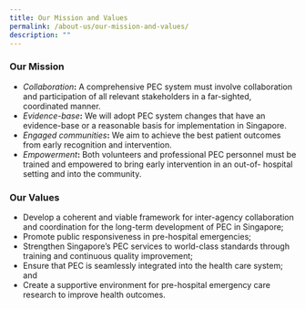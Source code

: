 ```yaml
---
title: Our Mission and Values
permalink: /about-us/our-mission-and-values/
description: ""
---
```

### Our Mission

*   _Collaboration_**:** A comprehensive PEC system must involve collaboration and participation of all relevant stakeholders in a far-sighted, coordinated manner.
*   _Evidence-base_**:** We will adopt PEC system changes that have an evidence-base or a reasonable basis for implementation in Singapore.
*   _Engaged communities_**:** We aim to achieve the best patient outcomes from early recognition and intervention.
*   _Empowerment_**:** Both volunteers and professional PEC personnel must be trained and empowered to bring early intervention in an out-of- hospital setting and into the community.

### Our Values

*   Develop a coherent and viable framework for inter-agency collaboration and coordination for the long-term development of PEC in Singapore;
*   Promote public responsiveness in pre-hospital emergencies;
*   Strengthen Singapore’s PEC services to world-class standards through training and continuous quality improvement;
*   Ensure that PEC is seamlessly integrated into the health care system; and
*   Create a supportive environment for pre-hospital emergency care research to improve health outcomes.
